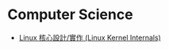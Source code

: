 # Computer Science

- [Linux 核心設計/實作 (Linux Kernel Internals)](https://wiki.csie.ncku.edu.tw/linux/schedule)
